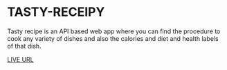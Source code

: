 # TASTY-RECEIPY
Tasty recipe is an API based web app where you can find the procedure to cook any variety of dishes and also the calories and diet and health labels of that dish.


<a href="https://tasty-receipe.madhuranjani.repl.co/" target="_blank">LIVE URL</a>
